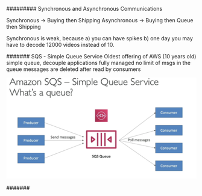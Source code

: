#########
Synchronous and Asynchronous Communications

Synchronous -> Buying then Shipping
Asynchronous -> Buying then Queue then Shipping

Synchronous is weak, because a) you can have spikes b) one day you may have to decode 12000 videos instead of 10.

#######
SQS - Simple Queue Service
Oldest offering of AWS (10 years old)
simple queue, decouple applications
fully managed
no limit of msgs in the queue
messages are deleted after read by consumers

![](imgs/sqs.png)

#######
